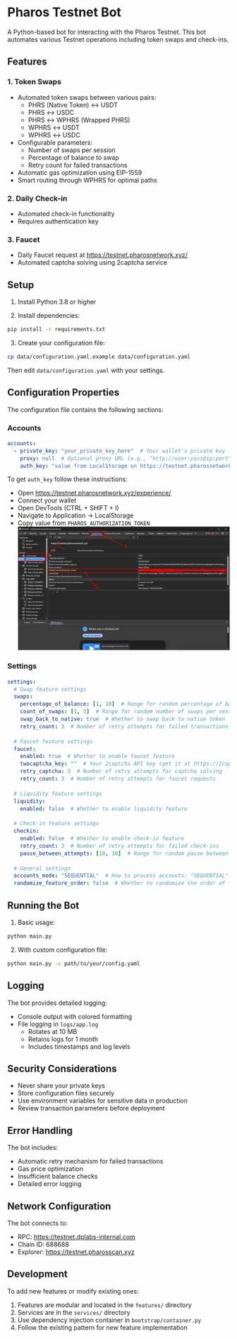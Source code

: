 # Pharos Testnet Bot

A Python-based bot for interacting with the Pharos Testnet. This bot automates various Testnet operations including token swaps and check-ins.

## Features

### 1. Token Swaps
- Automated token swaps between various pairs:
  - PHRS (Native Token) ↔ USDT
  - PHRS ↔ USDC
  - PHRS ↔ WPHRS (Wrapped PHRS)
  - WPHRS ↔ USDT
  - WPHRS ↔ USDC
- Configurable parameters:
  - Number of swaps per session
  - Percentage of balance to swap
  - Retry count for failed transactions
- Automatic gas optimization using EIP-1559
- Smart routing through WPHRS for optimal paths

### 2. Daily Check-in
- Automated check-in functionality
- Requires authentication key

### 3. Faucet
- Daily Faucet request at https://testnet.pharosnetwork.xyz/
- Automated captcha solving using 2captcha service

## Setup

1. Install Python 3.8 or higher

2. Install dependencies:
```bash
pip install -r requirements.txt
```

3. Create your configuration file:
```bash
cp data/configuration.yaml.example data/configuration.yaml
```
Then edit `data/configuration.yaml` with your settings.

## Configuration Properties

The configuration file contains the following sections:

### Accounts
```yaml
accounts:
  - private_key: "your_private_key_here"  # Your wallet's private key
    proxy: null  # Optional proxy URL (e.g., "http://user:pass@ip:port")
    auth_key: "value from LocalStorage on https://testnet.pharosnetwork.xyz/experience/"
```

To get `auth_key` follow these instructions:

- Open https://testnet.pharosnetwork.xyz/experience/ 
- Connect your wallet
- Open DevTools (CTRL + SHIFT + I)
- Navigate to Application -> LocalStorage
- Copy value from `PHAROS_AUTHORIZATION_TOKEN`
![instructions](assets/auth_key.png)

### Settings
```yaml
settings:
  # Swap feature settings
  swaps:
    percentage_of_balance: [1, 10]  # Range for random percentage of balance to swap
    count_of_swaps: [1, 5]  # Range for random number of swaps per session
    swap_back_to_native: true  # Whether to swap back to native token
    retry_count: 3  # Number of retry attempts for failed transactions

  # Faucet feature settings
  faucet:
    enabled: true  # Whether to enable faucet feature
    twocaptcha_key: ""  # Your 2captcha API key (get it at https://2captcha.com/enterpage)
    retry_captcha: 3  # Number of retry attempts for captcha solving
    retry_count: 3  # Number of retry attempts for faucet requests

  # Liquidity feature settings
  liquidity:
    enabled: false  # Whether to enable liquidity feature

  # Check-in feature settings
  checkin:
    enabled: false  # Whether to enable check-in feature
    retry_count: 3  # Number of retry attempts for failed check-ins
    pause_between_attempts: [10, 30]  # Range for random pause between attempts in seconds

  # General settings
  accounts_mode: "SEQUENTIAL"  # How to process accounts: "SEQUENTIAL" or "PARALLEL"
  randomize_feature_order: false  # Whether to randomize the order of features
```

## Running the Bot

1. Basic usage:
```bash
python main.py
```

2. With custom configuration file:
```bash
python main.py -c path/to/your/config.yaml
```

## Logging

The bot provides detailed logging:
- Console output with colored formatting
- File logging in `logs/app.log`
  - Rotates at 10 MB
  - Retains logs for 1 month
  - Includes timestamps and log levels

## Security Considerations

- Never share your private keys
- Store configuration files securely
- Use environment variables for sensitive data in production
- Review transaction parameters before deployment

## Error Handling

The bot includes:
- Automatic retry mechanism for failed transactions
- Gas price optimization
- Insufficient balance checks
- Detailed error logging

## Network Configuration

The bot connects to:
- RPC: https://testnet.dplabs-internal.com
- Chain ID: 688688
- Explorer: https://testnet.pharosscan.xyz

## Development

To add new features or modify existing ones:
1. Features are modular and located in the `features/` directory
2. Services are in the `services/` directory
3. Use dependency injection container in `bootstrap/container.py`
4. Follow the existing pattern for new feature implementation 